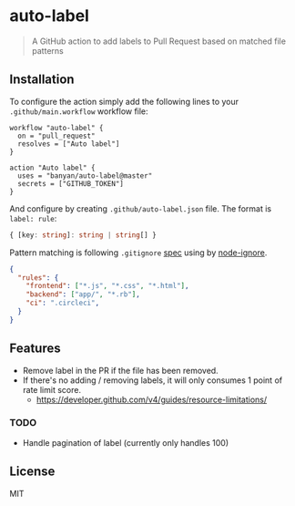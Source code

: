 # auto-label

> A GitHub action to add labels to Pull Request based on matched file patterns

## Installation

To configure the action simply add the following lines to your `.github/main.workflow` workflow file:

```
workflow "auto-label" {
  on = "pull_request"
  resolves = ["Auto label"]
}

action "Auto label" {
  uses = "banyan/auto-label@master"
  secrets = ["GITHUB_TOKEN"]
}
```

And configure by creating `.github/auto-label.json` file.
The format is `label: rule`:

```ts
{ [key: string]: string | string[] }
```

Pattern matching is following `.gitignore` [spec](https://git-scm.com/docs/gitignore#_pattern_format) using by [node-ignore](https://github.com/kaelzhang/node-ignore).

```json
{
  "rules": {
    "frontend": ["*.js", "*.css", "*.html"],
    "backend": ["app/", "*.rb"],
    "ci": ".circleci",
  }
}
```

## Features

* Remove label in the PR if the file has been removed.
* If there's no adding / removing labels, it will only consumes 1 point of rate limit score.
  * https://developer.github.com/v4/guides/resource-limitations/

### TODO

* Handle pagination of label (currently only handles 100)

## License

MIT
